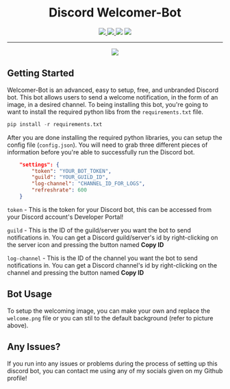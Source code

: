 <h1 align="center">Discord Welcomer-Bot</h1>
<p align="center">
    <a href="https://github.com/hattvr/Welcomer-Bot/releases/latest">
        <img src="https://img.shields.io/github/v/release/hattvr/Welcomer-Bot?label=Latest%20Version">
    </a>
    <a href="https://github.com/hattvr/Welcomer-Bot/commit/master">
        <img src="https://img.shields.io/github/last-commit/hattvr/Welcomer-Bot?label=Last%20Update">
    </a>
    <img src="https://img.shields.io/github/languages/code-size/hattvr/Welcomer-Bot?label=Size">
    <a href="https://github.com/hattvr/Welcomer-Bot/issues">
        <img src="https://img.shields.io/github/issues/hattvr/Welcomer-Bot?label=Issues">
    </a>
</p>

---
<div align="center">
    <img src="https://i.imgur.com/G67f6xS.png">
</div>

## **Getting Started**  
Welcomer-Bot is an advanced, easy to setup, free, and unbranded Discord bot. This bot allows users to send a welcome notification, in the form of an image, in a desired channel. To being installing this bot, you're going to want to install the required python libs from the `requirements.txt` file.
```py
pip install -r requirements.txt
```

After you are done installing the required python libraries, you can setup the config file (`config.json`). You will need to grab three different pieces of information before you're able to successfully run the Discord bot.
```json
    "settings": {
        "token": "YOUR_BOT_TOKEN",
        "guild": "YOUR_GUILD_ID",
        "log-channel": "CHANNEL_ID_FOR_LOGS",
        "refreshrate": 600
    }
```
`token` - This is the token for your Discord bot, this can be accessed from your Discord account's Developer Portal!

`guild` - This is the ID of the guild/server you want the bot to send notifications in. You can get a Discord guild/server's id by right-clicking on the server icon and pressing the button named **Copy ID**

`log-channel` - This is the ID of the channel you want the bot to send notifications in. You can get a Discord channel's id by right-clicking on the channel and pressing the button named **Copy ID**

## **Bot Usage**
To setup the welcoming image, you can make your own and replace the `welcome.png` file or you can stil to the default background (refer to picture above).

## **Any Issues?**  
If you run into any issues or problems during the process of setting up this discord bot, you can contact me using any of my socials given on my Github profile!
